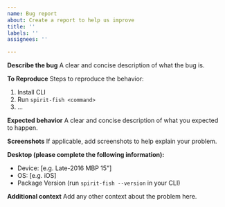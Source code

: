 ```yaml
---
name: Bug report
about: Create a report to help us improve
title: ''
labels: ''
assignees: ''

---
```


**Describe the bug**
A clear and concise description of what the bug is.

**To Reproduce**
Steps to reproduce the behavior:
1. Install CLI
2. Run `spirit-fish <command>`
3. ...

**Expected behavior**
A clear and concise description of what you expected to happen.

**Screenshots**
If applicable, add screenshots to help explain your problem.

**Desktop (please complete the following information):**
 - Device: [e.g. Late-2016 MBP 15"]
 - OS: [e.g. iOS]
 - Package Version (run `spirit-fish --version` in your CLI)

**Additional context**
Add any other context about the problem here.
